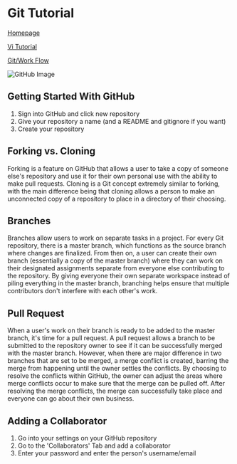 # Git Tutorial

[Homepage](/README.md) 

[Vi Tutorial](/section1.md) 

[Git/Work Flow](/section2.md)

![GitHub Image](https://github.githubassets.com/images/modules/logos_page/GitHub-Logo.png)

## Getting Started With GitHub
1. Sign into GitHub and click new repository
2. Give your repository a name (and a README and gitignore if you want)
3. Create your repository

## Forking vs. Cloning
Forking is a feature on GitHub that allows a user to take a copy of someone else's repository and use it for their own personal use with the ability to make pull requests. Cloning is a Git concept extremely similar to forking, with the main difference being that cloning allows a person to make an unconnected copy of a repository to place in a directory of their choosing.

## Branches
Branches allow users to work on separate tasks in a project. For every Git repository, there is a master branch, which functions as the source branch where changes are finalized. From then on, a user can create their own branch (essentially a copy of the master branch) where they can work on their designated assignments separate from everyone else contributing to the repository. By giving everyone their own separate workspace instead of piling everything in the master branch, branching helps ensure that multiple contributors don't interfere with each other's work.

## Pull Request
When a user's work on their branch is ready to be added to the master branch, it's time for a pull request. A pull request allows a branch to be submitted to the repository owner to see if it can be successfully merged with the master branch. However, when there are major difference in two branches that are set to be merged, a merge conflict is created, barring the merge from happening until the owner settles the conflicts. By choosing to resolve the conflicts within GitHub, the owner can adjust the areas where merge conflicts occur to make sure that the merge can be pulled off. After resolving the merge conflicts, the merge can successfully take place and everyone can go about their own business.

## Adding a Collaborator
1. Go into your settings on your GitHub repository
2. Go to the 'Collaborators' Tab and add a collaborator
3. Enter your password and enter the person's username/email
